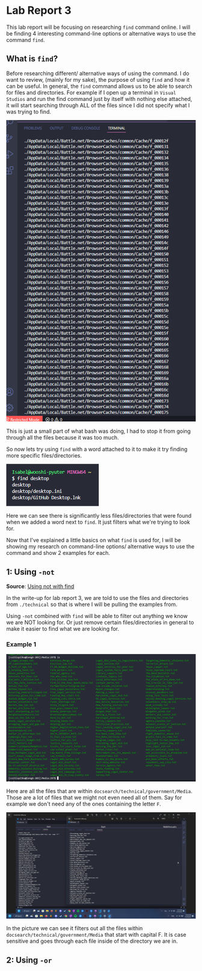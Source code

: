 # Lab Report 3
This lab report will be focusing on researching `find` command online. I will be finding 4 interesting command-line options or alternative ways to use the command `find`. 

## What is `find`?
Before researching different/ alternative ways of using the command. I do want to review, (mainly for my sake), the purpose of using `find` and how it can be useful. In general, the `find` command allows us to be able to search for files and directories. For example if I open up a terminal in `Visual Studios` and run the find command just by itself with nothing else attached, it will start searching through ALL of the files since I did not specify what I was trying to find. 

![Going through files](/pictures/openfile.png)

This is just a small part of what bash was doing, I had to stop it from going through all the files because it was too much. 

So now lets try using `find` with a word attached to it to make it try finding more specific files/directories. 

![find desktop](/pictures/findesktop.png)

Here we can see there is significantly less files/directories that were found when we added a word next to `find`. It just filters what we're trying to look for. 

Now that I've explained a little basics on what `find` is used for, I will be showing my research on command-line options/ alternative ways to use the command and show 2 examples for each.

## 1: Using `-not`
**Source**: [Using not with find](https://adamtheautomator.com/bash-find/#Filtering_out_Files_with_the_-not_Operator)

In the write-up for lab report 3, we are told to use the files and directories from `./technical` so that is where I will be pulling the examples from. 

Using `-not` combined with `find` will be able to filter out anything we know we are NOT looking for. Or just remove certain files/directories in general to make it easier to find what we are looking for.

### Example 1

![Before not](pictures/fullgovpic.png)

Here are all the files that are within `docsearch/technical/government/Media`. Those are a lot of files that we might not even need all of them. Say for example we don't need any of the ones containing the letter `F`. 

![Not f](pictures/findnotf.png)

In the picture we can see it filters out all the files within `docsearch/technical/government/Media` that start with capital F. It is case sensitive and goes through each file inside of the directory we are in. 

## 2: Using `-or`
